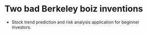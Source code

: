 # Two bad Berkeley boiz inventions

- Stock trend prediction and risk analysis application for beginner investors. 
